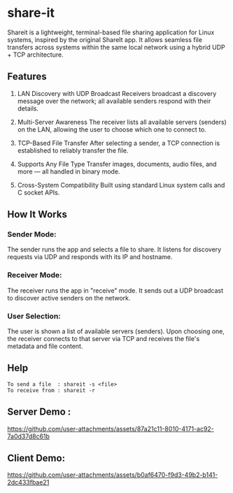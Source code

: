 # share-it
Shareit is a lightweight, terminal-based file sharing application for Linux systems, inspired by the original ShareIt app. It allows seamless file transfers across systems within the same local network using a hybrid UDP + TCP architecture.

## Features
1. LAN Discovery with UDP Broadcast
Receivers broadcast a discovery message over the network; all available senders respond with their details.

2. Multi-Server Awareness
The receiver lists all available servers (senders) on the LAN, allowing the user to choose which one to connect to.

3. TCP-Based File Transfer
After selecting a sender, a TCP connection is established to reliably transfer the file.

4.  Supports Any File Type
Transfer images, documents, audio files, and more — all handled in binary mode.

5. Cross-System Compatibility
Built using standard Linux system calls and C socket APIs.

## How It Works
### Sender Mode:
The sender runs the app and selects a file to share. It listens for discovery requests via UDP and responds with its IP and hostname.

### Receiver Mode:
The receiver runs the app in "receive" mode. It sends out a UDP broadcast to discover active senders on the network.

### User Selection:
The user is shown a list of available servers (senders). Upon choosing one, the receiver connects to that server via TCP and receives the file's metadata and file content.

## Help
```
To send a file 	: shareit -s <file>
To receive from	: shareit -r
```

## Server Demo : 
https://github.com/user-attachments/assets/87a21c11-8010-4171-ac92-7a0d37d8c61b

## Client Demo:
https://github.com/user-attachments/assets/b0af6470-f9d3-49b2-b141-2dc433fbae21





